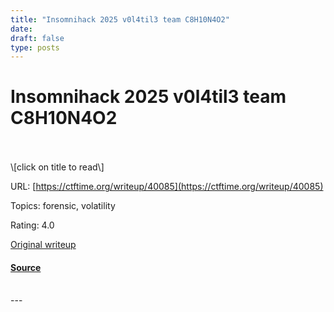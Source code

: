 ```yaml
---
title: "Insomnihack 2025 v0l4til3 team C8H10N4O2"
date: 
draft: false
type: posts
---
```

# Insomnihack 2025 v0l4til3 team C8H10N4O2

<br/>

<br/>
\[click on title to read\]

URL: [https://ctftime.org/writeup/40085](https://ctftime.org/writeup/40085)

Topics: forensic, volatility 

Rating: 4.0

[Original writeup](https://twditm.sirnef.com/writeups/insomnihack2025-v0l4til3.htm)

#### [Source](https://ctftime.org/writeup/40085)

<br/>
---
